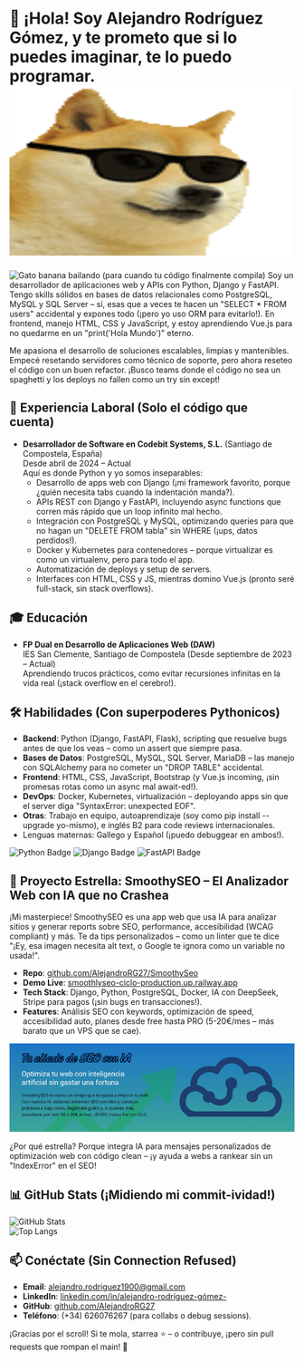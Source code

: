 # 👋 ¡Hola! Soy Alejandro Rodríguez Gómez, y te prometo que si lo puedes imaginar, te lo puedo programar. <img src="https://github.com/AlejandroRG27/AlejandroRG27/blob/main/images/dog-love-cool-doge.gif" alt="dog-cool" width="500" height="300">

![Gato banana bailando (para cuando tu código finalmente compila)]([https://media.tenor.com/[tu-url-directa].gif](https://media1.tenor.com/m/NUkFKD8W4kgAAAAd/banana-cat-cat-banana.gif))
Soy un desarrollador de aplicaciones web y APIs con Python, Django y FastAPI. Tengo skills sólidos en bases de datos relacionales como PostgreSQL, MySQL y SQL Server – sí, esas que a veces te hacen un "SELECT * FROM users" accidental y expones todo (¡pero yo uso ORM para evitarlo!). En frontend, manejo HTML, CSS y JavaScript, y estoy aprendiendo Vue.js para no quedarme en un "print('Hola Mundo')" eterno.

Me apasiona el desarrollo de soluciones escalables, limpias y mantenibles. Empecé resetando servidores como técnico de soporte, pero ahora reseteo el código con un buen refactor. ¡Busco teams donde el código no sea un spaghetti y los deploys no fallen como un try sin except!

## 💼 Experiencia Laboral (Solo el código que cuenta)
- **Desarrollador de Software en Codebit Systems, S.L.** (Santiago de Compostela, España)  
  Desde abril de 2024 – Actual  
  Aquí es donde Python y yo somos inseparables:  
  - Desarrollo de apps web con Django (¡mi framework favorito, porque ¿quién necesita tabs cuando la indentación manda?).  
  - APIs REST con Django y FastAPI, incluyendo async functions que corren más rápido que un loop infinito mal hecho.  
  - Integración con PostgreSQL y MySQL, optimizando queries para que no hagan un "DELETE FROM tabla" sin WHERE (¡ups, datos perdidos!).  
  - Docker y Kubernetes para contenedores – porque virtualizar es como un virtualenv, pero para todo el app.  
  - Automatización de deploys y setup de servers.  
  - Interfaces con HTML, CSS y JS, mientras domino Vue.js (pronto seré full-stack, sin stack overflows).

## 🎓 Educación
- **FP Dual en Desarrollo de Aplicaciones Web (DAW)**  
  IES San Clemente, Santiago de Compostela (Desde septiembre de 2023 – Actual)  
  Aprendiendo trucos prácticos, como evitar recursiones infinitas en la vida real (¡stack overflow en el cerebro!).

## 🛠️ Habilidades (Con superpoderes Pythonicos)
- **Backend**: Python (Django, FastAPI, Flask), scripting que resuelve bugs antes de que los veas – como un assert que siempre pasa.  
- **Bases de Datos**: PostgreSQL, MySQL, SQL Server, MariaDB – las manejo con SQLAlchemy para no cometer un "DROP TABLE" accidental.  
- **Frontend**: HTML, CSS, JavaScript, Bootstrap (y Vue.js incoming, ¡sin promesas rotas como un async mal await-ed!).  
- **DevOps**: Docker, Kubernetes, virtualización – deployando apps sin que el server diga "SyntaxError: unexpected EOF".  
- **Otras**: Trabajo en equipo, autoaprendizaje (soy como pip install --upgrade yo-mismo), e inglés B2 para code reviews internacionales.  
- Lenguas maternas: Gallego y Español (¡puedo debuggear en ambos!).

![Python Badge](https://img.shields.io/badge/Python-3.x-blue?logo=python) ![Django Badge](https://img.shields.io/badge/Django-Framework-green?logo=django) ![FastAPI Badge](https://img.shields.io/badge/FastAPI-API-yellow?logo=fastapi) <!-- Agrega más badges de shields.io, ¡son como decorators para tu perfil! -->

## 🌟 Proyecto Estrella: SmoothySEO – El Analizador Web con IA que no Crashea
¡Mi masterpiece! SmoothySEO es una app web que usa IA para analizar sitios y generar reports sobre SEO, performance, accesibilidad (WCAG compliant) y más. Te da tips personalizados – como un linter que te dice "¡Ey, esa imagen necesita alt text, o Google te ignora como un variable no usada!".

- **Repo**: [github.com/AlejandroRG27/SmoothySeo](https://github.com/AlejandroRG27/SmoothySeo)  
- **Demo Live**: [smoothlyseo-ciclo-production.up.railway.app](https://smoothlyseo-ciclo-production.up.railway.app/)  
- **Tech Stack**: Django, Python, PostgreSQL, Docker, IA con DeepSeek, Stripe para pagos (¡sin bugs en transacciones!).  
- **Features**: Análisis SEO con keywords, optimización de speed, accesibilidad auto, planes desde free hasta PRO (5-20€/mes – más barato que un VPS que se cae).

![Screenshot de SmoothySEO](https://github.com/AlejandroRG27/AlejandroRG27/blob/main/images/smoothlyseo-screenshot.png)

¿Por qué estrella? Porque integra IA para mensajes personalizados de optimización web con código clean – ¡y ayuda a webs a rankear sin un "IndexError" en el SEO!

## 📊 GitHub Stats (¡Midiendo mi commit-ividad!)
![GitHub Stats](https://github-readme-stats.vercel.app/api?username=AlejandroRG27&show_icons=true&theme=radical)  
![Top Langs](https://github-readme-stats.vercel.app/api/top-langs/?username=AlejandroRG27&layout=compact&theme=radical)  

## 📫 Conéctate (Sin Connection Refused)
- **Email**: [alejandro.rodriguez1900@gmail.com](mailto:alejandro.rodriguez1900@gmail.com)  
- **LinkedIn**: [linkedin.com/in/alejandro-rodríguez-gómez-](https://www.linkedin.com/in/alejandro-rodríguez-gómez-)  
- **GitHub**: [github.com/AlejandroRG27](https://github.com/AlejandroRG27)  
- **Teléfono**: (+34) 626076267 (para collabs o debug sessions).

¡Gracias por el scroll! Si te mola, starrea ⭐ – o contribuye, ¡pero sin pull requests que rompan el main! 🚀
